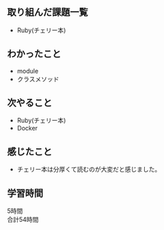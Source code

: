 ## 取り組んだ課題一覧
- Ruby(チェリー本)

## わかったこと
- module
- クラスメソッド

## 次やること
- Ruby(チェリー本)
- Docker

## 感じたこと
- チェリー本は分厚くて読むのが大変だと感じました。

## 学習時間
5時間<br />
合計54時間